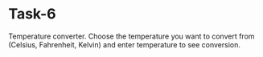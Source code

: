 # Task-6

Temperature converter. Choose the temperature you want to convert from (Celsius, Fahrenheit, Kelvin) and enter temperature to see conversion.
